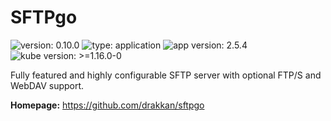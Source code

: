 # SFTPgo

![version: 0.10.0](https://img.shields.io/badge/version-0.10.0-informational?style=flat-square) ![type: application](https://img.shields.io/badge/type-application-informational?style=flat-square) ![app version: 2.5.4](https://img.shields.io/badge/app%20version-2.5.4-informational?style=flat-square) ![kube version: >=1.16.0-0](https://img.shields.io/badge/kube%20version->=1.16.0--0-informational?style=flat-square)

Fully featured and highly configurable SFTP server with optional FTP/S and WebDAV support.

**Homepage:** <https://github.com/drakkan/sftpgo>
